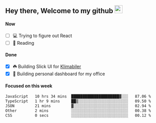 ## Hey there, Welcome to my github <img src="https://media.giphy.com/media/hvRJCLFzcasrR4ia7z/giphy.gif" width="25px">

#### Now
- [ ] 💻 Trying to figure out React
- [ ] 📕 Reading

#### Done
- [x] ☘️ Building Slick UI for [Klimabiler](https://klimabiler.dk)
- [x] 🚀 Building personal dashboard for my office
 
 #### Focused on this week
<!--START_SECTION:waka-->

```txt
JavaScript   10 hrs 34 mins  █████████████████████▓░░░   87.06 %
TypeScript   1 hr 9 mins     ██▒░░░░░░░░░░░░░░░░░░░░░░   09.50 %
JSON         21 mins         ▓░░░░░░░░░░░░░░░░░░░░░░░░   02.94 %
Other        2 mins          ░░░░░░░░░░░░░░░░░░░░░░░░░   00.38 %
CSS          0 secs          ░░░░░░░░░░░░░░░░░░░░░░░░░   00.12 %
```

<!--END_SECTION:waka-->

